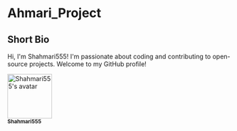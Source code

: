 # Ahmari_Project

## Short Bio

Hi, I'm Shahmari555! I'm passionate about coding and contributing to open-source projects. Welcome to my GitHub profile!

<a href="https://github.com/shahmari555">
   <img src="https://avatars.githubusercontent.com/u/170593624?v=4?s=100" width="100px;" alt="Shahmari555's avatar"/>
   <br /><sub><b>Shahmari555</b></sub>
</a>
